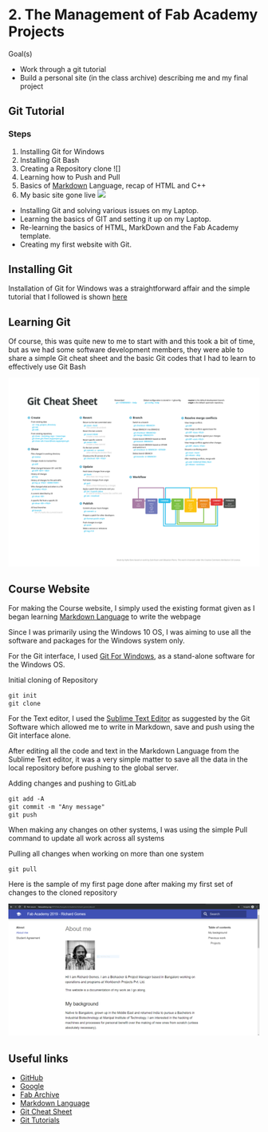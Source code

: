 # 2. The Management of Fab Academy Projects

Goal(s)

- Work through a git tutorial
- Build a personal site (in the class archive) describing me and my final project

## Git Tutorial

### Steps

1. Installing Git for Windows
2. Installing Git Bash 
3. Creating a Repository clone ![] 
4. Learning how to Push and Pull 
5. Basics of [Markdown](https://www.markdownguide.org/) Language, recap of HTML and C++
6. My basic site gone live ![](../week02/sample.png) 

- Installing Git and solving various issues on my Laptop.
- Learning the basics of GIT and setting it up on my Laptop.
- Re-learning the basics of HTML, MarkDown and the Fab Academy template.
- Creating my first website with Git.

## Installing Git

Installation of Git for Windows was a straightforward affair and the simple tutorial that I followed is shown [here](https://www.toolsqa.com/git/install-git-on-windows/)

## Learning Git

Of course, this was quite new to me to start with and this took a bit of time, but as we had some software development members, they were able to share a simple Git cheat sheet and the basic Git codes that I had to learn to effectively use Git Bash

![](../images/week02/Cheatsheet.png)

## Course Website

For making the Course website, I simply used the existing format given as I began learning [Markdown Language](https://www.markdownguide.org/) to write the webpage

Since I was primarily using the Windows 10 OS, I was aiming to use all the software and packages for the Windows system only.

For the Git interface, I used [Git For Windows](https://gitforwindows.org/), as a stand-alone software for the Windows OS.

Initial cloning of Repository
```
git init
git clone
```

For the Text editor, I used the [Sublime Text Editor](https://www.sublimetext.com/) as suggested by the Git Software which allowed me to write in Markdown, save and push using the Git interface alone.

After editing all the code and text in the Markdown Language from the Sublime Text editor, it was a very simple matter to save all the data in the local repository before pushing to the global server.

Adding changes and pushing to GitLab
```
git add -A 
git commit -m "Any message"
git push
```

When making any changes on other systems, I was using the simple Pull command to update all work across all systems

Pulling all changes  when working on more than one system
```
git pull
```

Here is the sample of my first page done after making my first set of changes to the cloned repository

![](../images/week02/sample.png)


## Useful links

- [GitHub](https://github.com/)
- [Google](http://google.com)
- [Fab Archive](http://archive.fabacademy.org/)
- [Markdown Language](https://www.markdownguide.org/)
- [Git Cheat Sheet](https://github.com/hbons/git-cheat-sheet)
- [Git Tutorials](https://www.toolsqa.com/git/install-git-on-windows/)